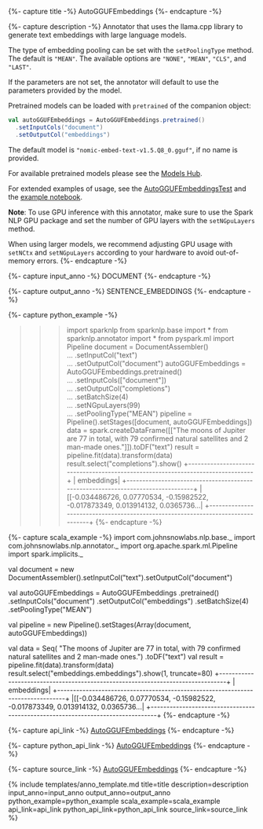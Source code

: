 {%- capture title -%}
AutoGGUFEmbeddings
{%- endcapture -%}

{%- capture description -%}
Annotator that uses the llama.cpp library to generate text embeddings with large language
models.

The type of embedding pooling can be set with the `setPoolingType` method. The default is
`"MEAN"`. The available options are `"NONE"`, `"MEAN"`, `"CLS"`, and `"LAST"`.

If the parameters are not set, the annotator will default to use the parameters provided by
the model.

Pretrained models can be loaded with `pretrained` of the companion object:

```scala
val autoGGUFEmbeddings = AutoGGUFEmbeddings.pretrained()
  .setInputCols("document")
  .setOutputCol("embeddings")
```

The default model is `"nomic-embed-text-v1.5.Q8_0.gguf"`, if no name is provided.

For available pretrained models please see the [Models Hub](https://sparknlp.org/models).

For extended examples of usage, see the
[AutoGGUFEmbeddingsTest](https://github.com/JohnSnowLabs/spark-nlp/tree/master/src/test/scala/com/johnsnowlabs/nlp/annotators/seq2seq/AutoGGUFEmbeddingsTest.scala)
and the
[example notebook](https://github.com/JohnSnowLabs/spark-nlp/tree/master/examples/python/llama.cpp/llama.cpp_in_Spark_NLP_AutoGGUFEmbeddings.ipynb).

**Note**: To use GPU inference with this annotator, make sure to use the Spark NLP GPU package and set
the number of GPU layers with the `setNGpuLayers` method.

When using larger models, we recommend adjusting GPU usage with `setNCtx` and `setNGpuLayers`
according to your hardware to avoid out-of-memory errors.
{%- endcapture -%}

{%- capture input_anno -%}
DOCUMENT
{%- endcapture -%}

{%- capture output_anno -%}
SENTENCE_EMBEDDINGS
{%- endcapture -%}

{%- capture python_example -%}
>>> import sparknlp
>>> from sparknlp.base import *
>>> from sparknlp.annotator import *
>>> from pyspark.ml import Pipeline
>>> document = DocumentAssembler() \
...     .setInputCol("text") \
...     .setOutputCol("document")
>>> autoGGUFEmbeddings = AutoGGUFEmbeddings.pretrained() \
...     .setInputCols(["document"]) \
...     .setOutputCol("completions") \
...     .setBatchSize(4) \
...     .setNGpuLayers(99) \
...     .setPoolingType("MEAN")
>>> pipeline = Pipeline().setStages([document, autoGGUFEmbeddings])
>>> data = spark.createDataFrame([["The moons of Jupiter are 77 in total, with 79 confirmed natural satellites and 2 man-made ones."]]).toDF("text")
>>> result = pipeline.fit(data).transform(data)
>>> result.select("completions").show()
+--------------------------------------------------------------------------------+
|                                                                      embeddings|
+--------------------------------------------------------------------------------+
|[[-0.034486726, 0.07770534, -0.15982522, -0.017873349, 0.013914132, 0.0365736...|
+--------------------------------------------------------------------------------+
{%- endcapture -%}

{%- capture scala_example -%}
import com.johnsnowlabs.nlp.base._
import com.johnsnowlabs.nlp.annotator._
import org.apache.spark.ml.Pipeline
import spark.implicits._

val document = new DocumentAssembler().setInputCol("text").setOutputCol("document")

val autoGGUFEmbeddings = AutoGGUFEmbeddings
  .pretrained()
  .setInputCols("document")
  .setOutputCol("embeddings")
  .setBatchSize(4)
  .setPoolingType("MEAN")

val pipeline = new Pipeline().setStages(Array(document, autoGGUFEmbeddings))

val data = Seq(
  "The moons of Jupiter are 77 in total, with 79 confirmed natural satellites and 2 man-made ones.")
  .toDF("text")
val result = pipeline.fit(data).transform(data)
result.select("embeddings.embeddings").show(1, truncate=80)
+--------------------------------------------------------------------------------+
|                                                                      embeddings|
+--------------------------------------------------------------------------------+
|[[-0.034486726, 0.07770534, -0.15982522, -0.017873349, 0.013914132, 0.0365736...|
+--------------------------------------------------------------------------------+
{%- endcapture -%}

{%- capture api_link -%}
[AutoGGUFEmbeddings](/api/com/johnsnowlabs/nlp/embeddings/AutoGGUFEmbeddings)
{%- endcapture -%}

{%- capture python_api_link -%}
[AutoGGUFEmbeddings](/api/python/reference/autosummary/sparknlp/annotator/embeddings/auto_gguf_embeddings/index.html)
{%- endcapture -%}

{%- capture source_link -%}
[AutoGGUFEmbeddings](https://github.com/JohnSnowLabs/spark-nlp/tree/master/src/main/scala/com/johnsnowlabs/nlp/embeddings/AutoGGUFEmbeddings.scala)
{%- endcapture -%}

{% include templates/anno_template.md
title=title
description=description
input_anno=input_anno
output_anno=output_anno
python_example=python_example
scala_example=scala_example
api_link=api_link
python_api_link=python_api_link
source_link=source_link
%}